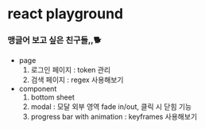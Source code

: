 
<h1>react playground</h1>

<h3>맹글어 보고 싶은 친구들,,🐕</h3>

- page
	1. 로그인 페이지 : token 관리
	2. 검색 페이지 : regex 사용해보기
- component
	1. bottom sheet
	2. modal : 모달 외부 영역 fade in/out, 클릭 시 닫힘 기능
	3. progress bar with animation : keyframes 사용해보기



		
